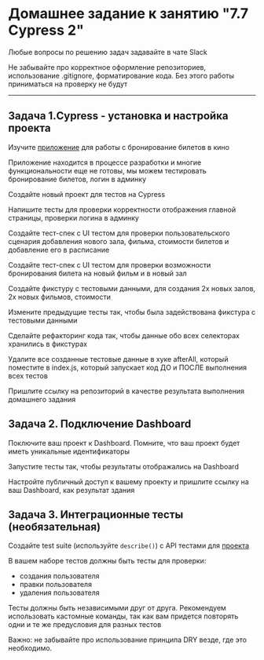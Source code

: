 # Домашнее задание к занятию "7.7 Cypress 2"

Любые вопросы по решению задач задавайте в чате Slack

Не забывайте про корректное оформление репозиториев, использование .gitignore, форматирование кода. Без этого работы приниматься на проверку не будут

---

  ## Задача 1.Cypress - установка и настройка проекта

  Изучите [приложение](https://github.com/Evgeniy-Varlamov/FS21-diplom) для работы с бронирование билетов в кино
  
  Приложение находится в процессе разработки и многие функциональности еще не готовы, мы можем тестировать бронирование билетов, логин в админку
  
  Создайте новый проект для тестов на Cypress
  
  Напишите тесты для проверки корректности отображения главной страницы, проверки логина в админку
  
  Создайте тест-спек с UI тестом для проверки пользовательского сценария добавления нового зала, фильма, стоимости билетов и добавление его в расписание
  
  Создайте тест-спек с UI тестом для проверки возможности бронирования билета на новый фильм и в новый зал

  Создайте фикстуру с тестовыми данными, для создания 2х новых залов, 2х новых фильмов, стоимости
  
  Измените предыдущие тесты так, чтобы была задействована фикстура с тестовыми данными

  Сделайте рефакторинг кода так, чтобы данные обо всех селекторах хранились в фикстурах

  Удалите все созданные тестовые данные в хуке afterAll, который поместите в index.js, который запускает код ДО и ПОСЛЕ выполнения всех тестов

  Пришлите ссылку на репозиторий в качестве результата выполнения домашнего задания

  ## Задача 2. Подключение Dashboard
  Поключите ваш проект к Dashboard. Помните, что ваш проект будет иметь уникальные идентификаторы
  
  Запустите тесты так, чтобы результаты отображались на Dashboard
  
  Настройте публичный доступ к вашему проекту и пришлите ссылку на ваш Dashboard, как результат здания

  ## Задача 3. Интеграционные тесты (необязательная)
  
  Создайте test suite (используйте `describe()`) с API тестами для [проекта](https://petstore.swagger.io/#/)
  
  В вашем наборе тестов должны быть тесты для проверки:
  - создания пользователя
  - правки пользователя
  - удаления пользователя

  Тесты должны быть независимыми друг от друга. Рекомендуем использовать кастомные команды, так как вам придется повторять одни и те же предусловия для разных тестов


Важно: не забывайте про использование принципа DRY везде, где это необходимо.
